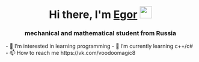 <h1 align="center">Hi there, I'm <a href="https://daniilshat.ru/" target="_blank">Egor</a> 
<img src="https://github.com/blackcater/blackcater/raw/main/images/Hi.gif" height="32"/></h1>
<h3 align="center">mechanical and mathematical student from Russia</h3>
- 👀 I’m interested in learning programming
- 🌱 I’m currently learning с++/c#
- 📫 How to reach me https://vk.com/voodoomagic8

<!---
VooDooMagicXs/VooDooMagicXs is a ✨ special ✨ repository because its `README.md` (this file) appears on your GitHub profile.
You can click the Preview link to take a look at your changes.
--->
